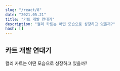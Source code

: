 ```yaml
---
slug: "/react/8"
date: "2021.05.21"
title: "카트 개발 연대기"
description: "컬리 카트는 어떤 모습으로 성장하고 있을까?"
hash: []
---
```


## 카트 개발 연대기

컬리 카트는 어떤 모습으로 성장하고 있을까?
